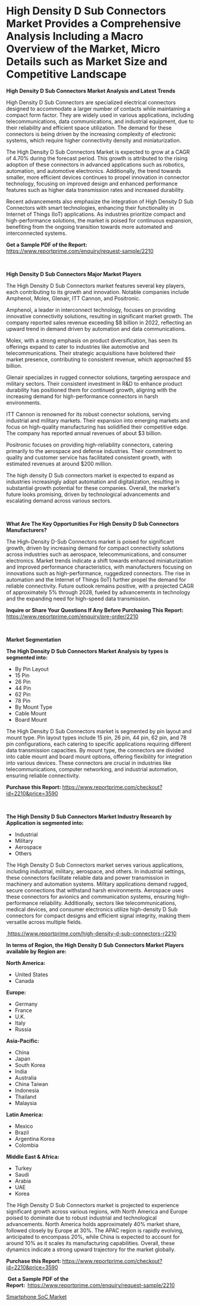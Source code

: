 <p><h1>High Density D Sub Connectors Market Provides a Comprehensive Analysis Including a Macro Overview of the Market, Micro Details such as Market Size and Competitive Landscape</h1></p><p><strong>High Density D Sub Connectors Market Analysis and Latest Trends</strong></p>
<p><p>High Density D Sub Connectors are specialized electrical connectors designed to accommodate a larger number of contacts while maintaining a compact form factor. They are widely used in various applications, including telecommunications, data communications, and industrial equipment, due to their reliability and efficient space utilization. The demand for these connectors is being driven by the increasing complexity of electronic systems, which require higher connectivity density and miniaturization.</p><p>The High Density D Sub Connectors Market is expected to grow at a CAGR of 4.70% during the forecast period. This growth is attributed to the rising adoption of these connectors in advanced applications such as robotics, automation, and automotive electronics. Additionally, the trend towards smaller, more efficient devices continues to propel innovation in connector technology, focusing on improved design and enhanced performance features such as higher data transmission rates and increased durability.</p><p>Recent advancements also emphasize the integration of High Density D Sub Connectors with smart technologies, enhancing their functionality in Internet of Things (IoT) applications. As industries prioritize compact and high-performance solutions, the market is poised for continuous expansion, benefiting from the ongoing transition towards more automated and interconnected systems.</p></p>
<p><strong>Get a Sample PDF of the Report:&nbsp;</strong> <a href="https://www.reportprime.com/enquiry/request-sample/2210?utm_campaign=2730&utm_medium=2&utm_source=Github&utm_content=ia&utm_term=18032025&utm_id=high-density-d-sub-connectors">https://www.reportprime.com/enquiry/request-sample/2210</a></p>
<p>&nbsp;</p>
<p><strong>High Density D Sub Connectors Major Market Players</strong></p>
<p><p>The High Density D Sub Connectors market features several key players, each contributing to its growth and innovation. Notable companies include Amphenol, Molex, Glenair, ITT Cannon, and Positronic. </p><p>Amphenol, a leader in interconnect technology, focuses on providing innovative connectivity solutions, resulting in significant market growth. The company reported sales revenue exceeding $8 billion in 2022, reflecting an upward trend in demand driven by automation and data communications.</p><p>Molex, with a strong emphasis on product diversification, has seen its offerings expand to cater to industries like automotive and telecommunications. Their strategic acquisitions have bolstered their market presence, contributing to consistent revenue, which approached $5 billion.</p><p>Glenair specializes in rugged connector solutions, targeting aerospace and military sectors. Their consistent investment in R&D to enhance product durability has positioned them for continued growth, aligning with the increasing demand for high-performance connectors in harsh environments.</p><p>ITT Cannon is renowned for its robust connector solutions, serving industrial and military markets. Their expansion into emerging markets and focus on high-quality manufacturing has solidified their competitive edge. The company has reported annual revenues of about $3 billion.</p><p>Positronic focuses on providing high-reliability connectors, catering primarily to the aerospace and defense industries. Their commitment to quality and customer service has facilitated consistent growth, with estimated revenues at around $200 million.</p><p>The high density D Sub connectors market is expected to expand as industries increasingly adopt automation and digitalization, resulting in substantial growth potential for these companies. Overall, the market's future looks promising, driven by technological advancements and escalating demand across various sectors.</p></p>
<p>&nbsp;</p>
<p><strong>What Are The Key Opportunities For High Density D Sub Connectors Manufacturers?</strong></p>
<p><p>The High-Density D-Sub Connectors market is poised for significant growth, driven by increasing demand for compact connectivity solutions across industries such as aerospace, telecommunications, and consumer electronics. Market trends indicate a shift towards enhanced miniaturization and improved performance characteristics, with manufacturers focusing on innovations such as high-performance, ruggedized connectors. The rise in automation and the Internet of Things (IoT) further propel the demand for reliable connectivity. Future outlook remains positive, with a projected CAGR of approximately 5% through 2028, fueled by advancements in technology and the expanding need for high-speed data transmission.</p></p>
<p><strong>Inquire or Share Your Questions If Any Before Purchasing This Report:</strong> <a href="https://www.reportprime.com/enquiry/pre-order/2210?utm_campaign=2730&utm_medium=2&utm_source=Github&utm_content=ia&utm_term=18032025&utm_id=high-density-d-sub-connectors">https://www.reportprime.com/enquiry/pre-order/2210</a></p>
<p>&nbsp;</p>
<p><strong>Market Segmentation</strong></p>
<p><strong>The High Density D Sub Connectors Market Analysis by types is segmented into:</strong></p>
<p><ul><li>By Pin Layout</li><li>15 Pin</li><li>26 Pin</li><li>44 Pin</li><li>62 Pin</li><li>78 Pin</li><li>By Mount Type</li><li>Cable Mount</li><li>Board Mount</li></ul></p>
<p><p>The High Density D Sub Connectors market is segmented by pin layout and mount type. Pin layout types include 15 pin, 26 pin, 44 pin, 62 pin, and 78 pin configurations, each catering to specific applications requiring different data transmission capacities. By mount type, the connectors are divided into cable mount and board mount options, offering flexibility for integration into various devices. These connectors are crucial in industries like telecommunications, computer networking, and industrial automation, ensuring reliable connectivity.</p></p>
<p><strong>Purchase this Report:&nbsp;</strong><a href="https://www.reportprime.com/checkout?id=2210&price=3590&utm_campaign=2730&utm_medium=2&utm_source=Github&utm_content=ia&utm_term=18032025&utm_id=high-density-d-sub-connectors">https://www.reportprime.com/checkout?id=2210&price=3590</a></p>
<p>&nbsp;</p>
<p><strong>The High Density D Sub Connectors Market Industry Research by Application is segmented into:</strong></p>
<p><ul><li>Industrial</li><li>Military</li><li>Aerospace</li><li>Others</li></ul></p>
<p><p>The High Density D Sub Connectors market serves various applications, including industrial, military, aerospace, and others. In industrial settings, these connectors facilitate reliable data and power transmission in machinery and automation systems. Military applications demand rugged, secure connections that withstand harsh environments. Aerospace uses these connectors for avionics and communication systems, ensuring high-performance reliability. Additionally, sectors like telecommunications, medical devices, and consumer electronics utilize high-density D Sub connectors for compact designs and efficient signal integrity, making them versatile across multiple fields.</p></p>
<p><a href="https://www.reportprime.com/high-density-d-sub-connectors-r2210?utm_campaign=2730&utm_medium=2&utm_source=Github&utm_content=ia&utm_term=18032025&utm_id=high-density-d-sub-connectors">&nbsp;https://www.reportprime.com/high-density-d-sub-connectors-r2210</a></p>
<p><strong>In terms of Region, the High Density D Sub Connectors Market Players available by Region are:</strong></p>
<p>
    <p> <strong> North America: </strong>
        <ul>
            <li>United States</li>
            <li>Canada</li>
        </ul>
        </p> 
    <p> <strong> Europe: </strong>
        <ul>
            <li>Germany</li>
            <li>France</li>
            <li>U.K.</li>
            <li>Italy</li>
            <li>Russia</li>
        </ul>
        </p> 
    <p> <strong> Asia-Pacific: </strong>
        <ul>
            <li>China</li>
            <li>Japan</li>
            <li>South Korea</li>
            <li>India</li>
            <li>Australia</li>
            <li>China Taiwan</li>
            <li>Indonesia</li>
            <li>Thailand</li>
            <li>Malaysia</li>
        </ul>
        </p> 
    <p> <strong> Latin America: </strong>
        <ul>
            <li>Mexico</li>
            <li>Brazil</li>
            <li>Argentina Korea</li>
            <li>Colombia</li>
        </ul>
        </p> 
    <p> <strong> Middle East & Africa: </strong>
        <ul>
            <li>Turkey</li>
            <li>Saudi</li>
            <li>Arabia</li>
            <li>UAE</li>
            <li>Korea</li>
        </ul>
    </p>
    </p>
<p><p>The High Density D Sub Connectors market is projected to experience significant growth across various regions, with North America and Europe poised to dominate due to robust industrial and technological advancements. North America holds approximately 40% market share, followed closely by Europe at 30%. The APAC region is rapidly evolving, anticipated to encompass 20%, while China is expected to account for around 10% as it scales its manufacturing capabilities. Overall, these dynamics indicate a strong upward trajectory for the market globally.</p></p>
<p><strong>Purchase this Report: </strong><a href="https://www.reportprime.com/checkout?id=2210&price=3590&utm_campaign=2730&utm_medium=2&utm_source=Github&utm_content=ia&utm_term=18032025&utm_id=high-density-d-sub-connectors">https://www.reportprime.com/checkout?id=2210&price=3590</a></p>
<p>&nbsp;<strong>Get a Sample PDF of the Report:&nbsp;&nbsp;</strong><a href="https://www.reportprime.com/enquiry/request-sample/2210?utm_campaign=2730&utm_medium=2&utm_source=Github&utm_content=ia&utm_term=18032025&utm_id=high-density-d-sub-connectors">https://www.reportprime.com/enquiry/request-sample/2210</a></p>
<p><strong></strong></p>
<p><p><a href="https://github.com/jullselai/Market-Research-Report-List-1/blob/main/smartphone-soc-market.md?utm_campaign=2730&utm_medium=2&utm_source=Github&utm_content=ia&utm_term=18032025&utm_id=high-density-d-sub-connectors">Smartphone SoC Market</a></p></p>